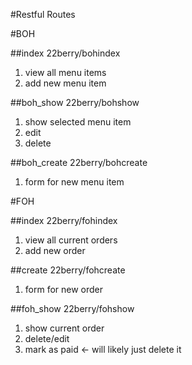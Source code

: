#Restful Routes 

#BOH

##index 22berry/bohindex
1. view all menu items 
2. add new menu item 

##boh_show 22berry/bohshow
1. show selected menu item 
2. edit 
3. delete

##boh_create 22berry/bohcreate
1. form for new menu item


#FOH

##index 22berry/fohindex
1. view all current orders 
2. add new order 

##create 22berry/fohcreate
1. form for new order

##foh_show 22berry/fohshow
1. show current order 
2. delete/edit
3. mark as paid <- will likely just delete it

